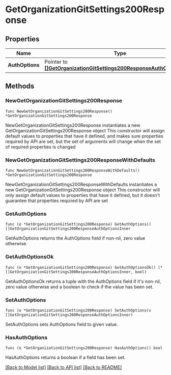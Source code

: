 # GetOrganizationGitSettings200Response

## Properties

Name | Type | Description | Notes
------------ | ------------- | ------------- | -------------
**AuthOptions** | Pointer to [**[]GetOrganizationGitSettings200ResponseAuthOptionsInner**](GetOrganizationGitSettings200ResponseAuthOptionsInner.md) | List of Git configurations | [optional] 

## Methods

### NewGetOrganizationGitSettings200Response

`func NewGetOrganizationGitSettings200Response() *GetOrganizationGitSettings200Response`

NewGetOrganizationGitSettings200Response instantiates a new GetOrganizationGitSettings200Response object
This constructor will assign default values to properties that have it defined,
and makes sure properties required by API are set, but the set of arguments
will change when the set of required properties is changed

### NewGetOrganizationGitSettings200ResponseWithDefaults

`func NewGetOrganizationGitSettings200ResponseWithDefaults() *GetOrganizationGitSettings200Response`

NewGetOrganizationGitSettings200ResponseWithDefaults instantiates a new GetOrganizationGitSettings200Response object
This constructor will only assign default values to properties that have it defined,
but it doesn't guarantee that properties required by API are set

### GetAuthOptions

`func (o *GetOrganizationGitSettings200Response) GetAuthOptions() []GetOrganizationGitSettings200ResponseAuthOptionsInner`

GetAuthOptions returns the AuthOptions field if non-nil, zero value otherwise.

### GetAuthOptionsOk

`func (o *GetOrganizationGitSettings200Response) GetAuthOptionsOk() (*[]GetOrganizationGitSettings200ResponseAuthOptionsInner, bool)`

GetAuthOptionsOk returns a tuple with the AuthOptions field if it's non-nil, zero value otherwise
and a boolean to check if the value has been set.

### SetAuthOptions

`func (o *GetOrganizationGitSettings200Response) SetAuthOptions(v []GetOrganizationGitSettings200ResponseAuthOptionsInner)`

SetAuthOptions sets AuthOptions field to given value.

### HasAuthOptions

`func (o *GetOrganizationGitSettings200Response) HasAuthOptions() bool`

HasAuthOptions returns a boolean if a field has been set.


[[Back to Model list]](../README.md#documentation-for-models) [[Back to API list]](../README.md#documentation-for-api-endpoints) [[Back to README]](../README.md)


